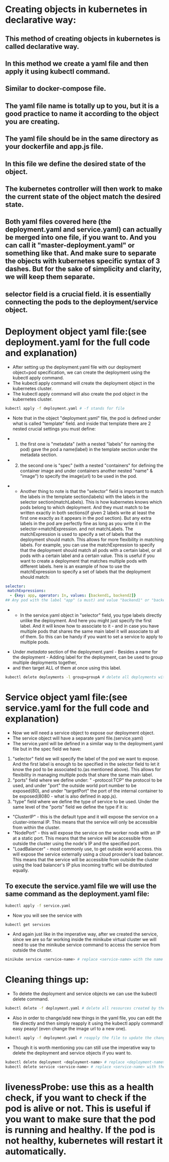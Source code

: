# Creating objects in kubernetes in declarative way:
## This method of creating objects in kubernetes is called declarative way.
## In this method we create a yaml file and then apply it using kubectl command.
## Similar to docker-compose file.
## The yaml file name is totally up to you, but it is a good practice to name it according to the object you are creating.
## The yaml file should be in the same directory as your dockerfile and app.js file.
## In this file we define the desired state of the object.
## The kubernetes controller will then work to make the current state of the object match the desired state.
## Both yaml files covered here (the deployment.yaml and service.yaml) can actually be merged into one file, if you want to. And you can call it "master-deployment.yaml" or something like that. And make sure to separate the objects with kubernetes specific syntax of 3 dashes. But for the sake of simplicity and clarity, we will keep them separate.
## selector field is a crucial field. it is essentially connecting the pods to the deployment/service object.
# Deployment object yaml file:(see deployment.yaml for the full code and explanation)
- After setting up the deployment.yaml file with our deployment object+pod specification, we can create the deployment using the kubectl apply command.
- The kubectl apply command will create the deployment object in the kubernetes cluster.
- The kubectl apply command will also create the pod object in the kubernetes cluster.
```bash
kubectl apply -f deployment.yaml # -f stands for file
```
* Note that in the object "deployment.yaml" file, the pod is defined under what is called "template" field. and inside that template there are 2 nested crucial settings you must define:
- 1. the first one is "metadata" (with a nested "labels" for naming the pod) gave the pod a name(label) in the template section under the metadata section.
- 2. the second one is "spec" (with a nested "containers" for defining the container image and under containers another nested "name" & "image") to specify the image(url) to be used in the pod.

* * Another thing to note is that the "selector" field is important to match the labels in the template section(labels) with the labels in the selector section(matchLabels). This is how kubernetes knows which pods belong to which deployment. And they must match to be written exactly in both sections(if given 2 labels write at least the first one exactly as it appears in the pod section). But any extra labels in the pod are perfectly fine as long as you write it in the selector->matchExpression. and not matchLabels. The matchExpression is used to specify a set of labels that the deployment should match. This allows for more flexibility in matching labels. For example, you can use the matchExpression to specify that the deployment should match all pods with a certain label, or all pods with a certain label and a certain value. This is useful if you want to create a deployment that matches multiple pods with different labels. here is an example of how to use the matchExpression to specify a set of labels that the deployment should match:
```yaml
selector:
 matchExpressions:
  - {key: app, operator: In, values: [backend1, backend2]}
## Any pod with the label "app" (a must) and value "backend1" or "backend2" will be matched by the deployment.
```
* * In the service.yaml object in "selector" field, you type labels directly unlike the deployment. And here you might just specify the first label. And it will know how to associate to it - and in case you have multiple pods that shares the same main label it will associate to all of them. So this can be handy if you want to set a service to apply to multiple pods. 
 - Under *metadata* section of the deployment.yaml - Besides a name for the deployment - Adding label for the deployment, can be used to group multiple deployments together,
 - and then target ALL of them at once using this label.
 ```bash
 kubectl delete deployments -l group=groupA # delete all deployments with the label group=groupA, or type "services" instead of "deployments" to delete all services with the label group=groupA.
 ```

# Service object yaml file:(see service.yaml for the full code and explanation)
- Now we will need a service object to expose our deployment object.
- The service object will have a separate yaml file.(service.yaml)
- The service.yaml will be defined in a similar way to the deployment.yaml file but in the spec field we have:
1. "selector" field we will specify the label of the pod we want to expose. And the first label is enough to be specified in the selector field to let it know the pod to be associated to.(as mentioned above). This allows for flexibility in managing multiple pods that share the same main label.
2. "ports" field where we define under: " -protocol:TCP" the protocol to be used, and under "port" the outside world port number to be exposed(80), and under "targetPort" the port of the internal container to be exposed(8080 - what is also defined in app.js).
3. "type" field where we define the type of service to be used. Under the same level of the "ports" field we define the type if it is:
- "ClusterIP" - this is the default type and it will expose the service on a cluster-internal IP. This means that the service will only be accessible from within the cluster.
- "NodePort" - this will expose the service on the worker node with an IP at a static port. This means that the service will be accessible from outside the cluster using the node's IP and the specified port.
- "LoadBalancer" - most commonly use, to get outside world access. this will expose the service externally using a cloud provider's load balancer. This means that the service will be accessible from outside the cluster using the load balancer's IP plus incoming traffic will be distributed equally.
## To execute the service.yaml file we will use the same command as the deployment.yaml file:
```bash
kubectl apply -f service.yaml 
```
- Now you will see the service with 
```bash
kubectl get services
```
* And again just like in the imperative way, after we created the service, since we are so far working inside the minikube virtual cluster we will need to use the minikube service command to access the service from outside the cluster.
```bash
minikube service <service-name> # replace <service-name> with the name of your service(e.g. "backend" as written in the name field under metadata section in the service.yaml file).
```
# Cleaning things up:
- To delete the deployment and service objects we can use the kubectl delete command.
```bash
kubectl delete -f deployment.yaml # delete all resources created by the deployment object (not the file obviously)
``` 
- Also in order to change/add new things in the yaml file, you can edit the file directly and then simply reapply it using the kubectl apply command! easy peasy! (even change the image url to a new one).
```bash
kubectl apply -f deployment.yaml # reapply the file to update the changes
```
* Though it is worth mentioning you can still use the imperative way to delete the deployment and service objects if you want to.
```bash
kubectl delete deployment <deployment-name> # replace <deployment-name> with the name of your deployment(e.g. "backend" as written in the name field under metadata section in the deployment.yaml file).
kubectl delete service <service-name> # replace <service-name> with the name of your service(e.g. "backend" as written in the name field under metadata section in the service.yaml file).
```
# livenessProbe: use this as a health check, if you want to check if the pod is alive or not. This is useful if you want to make sure that the pod is running and healthy. If the pod is not healthy, kubernetes will restart it automatically.

